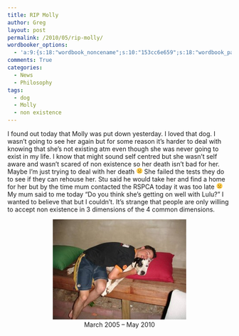 ```yaml
---
title: RIP Molly
author: Greg
layout: post
permalink: /2010/05/rip-molly/
wordbooker_options:
  - 'a:9:{s:18:"wordbook_noncename";s:10:"153cc6e659";s:18:"wordbook_page_post";s:4:"-100";s:18:"wordbook_orandpage";s:1:"2";s:23:"wordbook_default_author";s:1:"2";s:23:"wordbook_extract_length";s:3:"256";s:19:"wordbook_actionlink";s:3:"300";s:18:"wordbook_attribute";s:31:"Posted a new post on their blog";s:29:"wordbooker_status_update_text";s:35:": New blog post :  %title% - %link%";s:20:"wordbook_comment_get";s:2:"on";}'
comments: True
categories:
  - News
  - Philosophy
tags:
  - dog
  - Molly
  - non existence
---
```

I found out today that Molly was put down yesterday. I loved that dog. I wasn&#8217;t going to see her again but for some reason it&#8217;s harder to deal with knowing that she&#8217;s not existing atm even though she was never going to exist in my life. I know that might sound self centred but she wasn&#8217;t self aware and wasn&#8217;t scared of non existence so her death isn&#8217;t bad for her. Maybe I&#8217;m just trying to deal with her death <img src="/wp-content/smilies/frownie.png" alt=":(" class="wp-smiley" style="height: 1em; max-height: 1em;" /> She failed the tests they do to see if they can rehouse her. Stu said he would take her and find a home for her but by the time mum contacted the RSPCA today it was too late <img src="/wp-content/smilies/frownie.png" alt=":(" class="wp-smiley" style="height: 1em; max-height: 1em;" /> My mum said to me today &#8220;Do you think she&#8217;s getting on well with Lulu?&#8221; I wanted to believe that but I couldn&#8217;t. It&#8217;s strange that people are only willing to accept non existence in 3 dimensions of the 4 common dimensions.

<center>
  <a href="/wp-content/uploads/2010/05/DSC02025.jpg"><img src="/wp-content/uploads/2010/05/DSC02025-300x225.jpg" alt="" title="Molly and Greg" width="300" height="225" class="alignnone size-medium wp-image-407" /></a><br /> March 2005 &#8211; May 2010
</center>